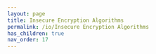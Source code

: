 ```yaml
---
layout: page
title: Insecure Encryption Algorithms
permalink: /io/Insecure Encryption Algorithms
has_children: true
nav_order: 17
---
```


